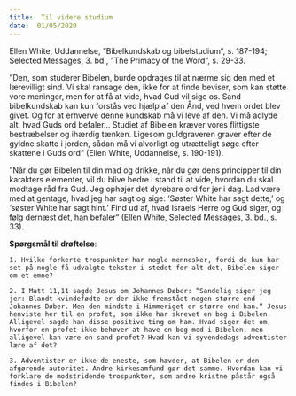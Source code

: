 ```yaml
---
title:  Til videre studium
date:  01/05/2020
---
```


Ellen White, Uddannelse, ”Bibelkundskab og bibelstudium“, s. 187-194; Selected Messages, 3. bd., ”The Primacy of the Word“, s. 29-33.

”Den, som studerer Bibelen, burde opdrages til at nærme sig den med et lærevilligt sind. Vi skal ransage den, ikke for at finde beviser, som kan støtte vore meninger, men for at få at vide, hvad Gud vil sige os. Sand bibelkundskab kan kun forstås ved hjælp af den Ånd, ved hvem ordet blev givet. Og for at erhverve denne kundskab må vi leve af den. Vi må adlyde alt, hvad Guds ord befaler… Studiet af Bibelen kræver vores flittigste bestræbelser og ihærdig tænken. Ligesom guldgraveren graver efter de gyldne skatte i jorden, sådan må vi alvorligt og utrætteligt søge efter skattene i Guds ord“ (Ellen White, Uddannelse, s. 190-191).

”Når du gør Bibelen til din mad og drikke, når du gør dens principper til din karakters elementer, vil du blive bedre i stand til at vide, hvordan du skal modtage råd fra Gud. Jeg ophøjer det dyrebare ord for jer i dag. Lad være med at gentage, hvad jeg har sagt og sige: ‘Søster White har sagt dette,’ og ‘søster White har sagt hint.’ Find ud af, hvad Israels Herre og Gud siger, og følg dernæst det, han befaler“ (Ellen White, Selected Messages, 3. bd., s. 33).

**Spørgsmål til drøftelse**:

`1.	Hvilke forkerte trospunkter har nogle mennesker, fordi de kun har set på nogle få udvalgte tekster i stedet for alt det, Bibelen siger om et emne?`

`2.	I Matt 11,11 sagde Jesus om Johannes Døber: ”Sandelig siger jeg jer: Blandt kvindefødte er der ikke fremstået nogen større end Johannes Døber. Men den mindste i Himmeriget er større end han.“ Jesus henviste her til en profet, som ikke har skrevet en bog i Bibelen. Alligevel sagde han disse positive ting om ham. Hvad siger det om, hvorfor en profet ikke behøver at have en bog med i Bibelen, men alligevel kan være en sand profet? Hvad kan vi syvendedags adventister lære af det?`

`3.	Adventister er ikke de eneste, som hævder, at Bibelen er den afgørende autoritet. Andre kirkesamfund gør det samme. Hvordan kan vi forklare de modstridende trospunkter, som andre kristne påstår også findes i Bibelen?`